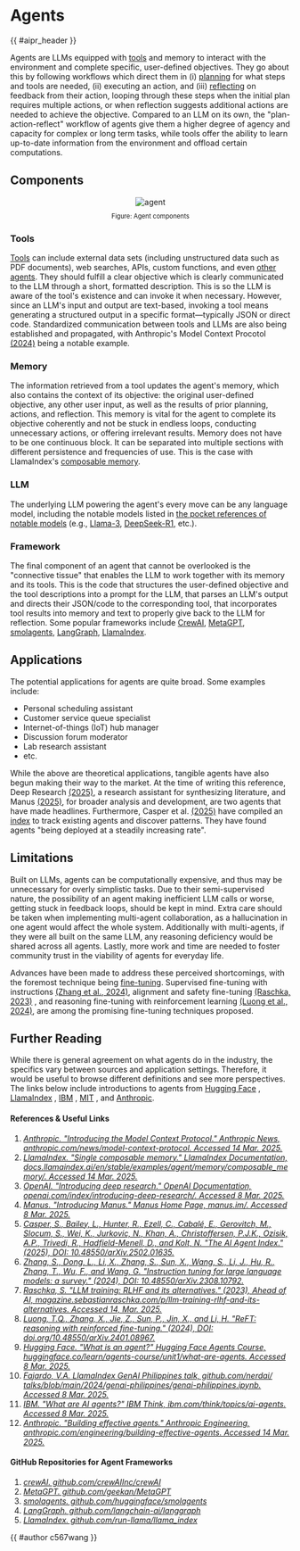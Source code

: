 <!-- markdownlint-disable-file MD033 -->

# Agents

{{ #aipr_header }}

Agents are LLMs equipped with [tools](./tool_use.md) and memory to interact
with the environment and complete specific, user-defined objectives.
They go about this by following workflows which direct them in
(i) [planning](./planning.md) for what steps and tools are needed,
(ii) executing an action, and (iii) [reflecting](./reflection.md) on feedback
from their action, looping through these steps when the initial plan requires
multiple actions, or when reflection suggests additional actions are needed to
achieve the objective.
Compared to an LLM on its own, the "plan-action-reflect" workflow of agents
give them a higher degree of agency and capacity for complex or long term
tasks, while tools offer the ability to learn up-to-date information
from the environment and offload certain computations.

## Components

<center>
<img src="https://d3ddy8balm3goa.cloudfront.net/vector-ai-pocket-refs/nlp/agent.svg" alt="agent"> <!-- markdownlint-disable-line MD013 -->
</center>

<div
  class="figure-caption"
  style="text-align: center; font-size: 0.8em; margin-top: 10px;"
>
Figure: Agent components
</div>

### Tools

[Tools](./tool_use.md) can include external data sets (including
unstructured data such as PDF documents), web searches, APIs, custom functions,
and even [other agents](./multi_agents.md).
They should fulfill a clear objective which is clearly communicated
to the LLM through a short, formatted description.
This is so the LLM is aware of the tool's existence and can invoke it
when necessary. However, since an LLM's input and output are text-based,
invoking a tool means generating a structured output in a specific
format—typically JSON or direct code. Standardized communication
between tools and LLMs are also being established and propagated, with
Anthropic's Model Context Procotol [(2024)](https://www.anthropic.com/news/model-context-protocol)
being a notable example.

### Memory

The information retrieved from a tool updates the agent's memory,
which also contains the context of its objective: the original
user-defined objective, any other user input, as well as the results
of prior planning, actions, and reflection.
This memory is vital for the agent to complete its objective coherently
and not be stuck in endless loops, conducting unnecessary actions,
or offering irrelevant results. Memory does not have to be one continuous
block. It can be separated into multiple sections with different persistence
and frequencies of use. This is the case with LlamaIndex's
[composable memory](https://docs.llamaindex.ai/en/stable/examples/agent/memory/composable_memory/).

### LLM

The underlying LLM powering the agent's every move can be
any language model, including the notable models listed in
[the pocket references of notable models](../../models/README.md)
(e.g., [Llama-3](../../models/llama_3.md),
[DeepSeek-R1](../../models/deepseek_r1.md), etc.).

### Framework

The final component of an agent that cannot be overlooked is the
"connective tissue" that enables the LLM to work together with its memory
and its tools. This is the code that structures the user-defined objective
and the tool descriptions into a prompt for the LLM, that parses an LLM's
output and directs their JSON/code to the corresponding tool, that incorporates
tool results into memory and text to properly give back to
the LLM for reflection. Some popular frameworks include [CrewAI](https://github.com/crewAIInc/crewAI),
[MetaGPT](https://github.com/geekan/MetaGPT),
[smolagents](https://github.com/huggingface/smolagents),
[LangGraph](https://github.com/langchain-ai/langgraph),
[LlamaIndex](https://github.com/run-llama/llama_index).

## Applications

The potential applications for agents are quite broad. Some examples include:

- Personal scheduling assistant
- Customer service queue specialist
- Internet-of-things (IoT) hub manager
- Discussion forum moderator
- Lab research assistant
- etc.

While the above are theoretical applications, tangible agents have also begun
making their way to the market. At the time of writing this reference,
Deep Research [(2025)](https://openai.com/index/introducing-deep-research/),
a research assistant for synthesizing literature,
and Manus [(2025)](https://manus.im/),
for broader analysis and development,
are two agents that have made headlines. Furthermore, Casper et al. [(2025)](https://arxiv.org/pdf/2502.01635)
have compiled an [index](https://aiagentindex.mit.edu/index/)
to track existing agents and discover patterns. They
have found agents "being deployed at a steadily increasing rate".

## Limitations

Built on LLMs, agents can be computationally expensive,
and thus may be unnecessary for overly simplistic tasks.
Due to their semi-supervised nature, the possibility of an agent
making inefficient LLM calls or worse, getting stuck in feedback loops,
should be kept in mind.
Extra care should be taken when implementing multi-agent collaboration,
as a hallucination in one agent would affect the whole system.
Additionally with multi-agents, if they were all built on the same LLM,
any reasoning deficiency would be shared across all agents.
Lastly, more work and time are needed to foster community trust
in the viability of agents for everyday life.

Advances have been made to address these perceived shortcomings,
with the foremost technique being [fine-tuning](../fine_tuning/README.md).
Supervised fine-tuning with instructions
[(Zhang et al., 2024)](https://arxiv.org/abs/2308.10792),
alignment and safety fine-tuning
[(Raschka, 2023)](https://magazine.sebastianraschka.com/p/llm-training-rlhf-and-its-alternatives)
, and reasoning fine-tuning with reinforcement learning
[(Luong et al., 2024)](https://arxiv.org/abs/2401.08967),
are among the promising fine-tuning techniques proposed.

## Further Reading

While there is general agreement on what agents do in the industry,
the specifics vary between sources and application settings. Therefore,
it would be useful to browse different definitions and see more perspectives.
The links below include introductions to agents from
[Hugging Face](https://huggingface.co/learn/agents-course/unit1/what-are-agents)
,
[LlamaIndex](https://github.com/nerdai/talks/blob/main/2024/genai-philippines/genai-philippines.ipynb)
,
[IBM](https://www.ibm.com/think/topics/ai-agents)
,
[MIT](https://aiagentindex.mit.edu/)
,
and
[Anthropic](https://www.anthropic.com/engineering/building-effective-agents).

#### References & Useful Links <!-- markdownlint-disable-line MD001 -->

1. [_Anthropic. "Introducing the Model Context Protocol." Anthropic News,
   anthropic.com/news/model-context-protocol. Accessed 14 Mar. 2025._](https://www.anthropic.com/news/model-context-protocol)
2. [_LlamaIndex. "Single composable memory." LlamaIndex Documentation,
   docs.llamaindex.ai/en/stable/examples/agent/memory/composable_memory/.
   Accessed 14 Mar. 2025._](https://docs.llamaindex.ai/en/stable/examples/agent/memory/composable_memory/)
3. [_OpenAI. "Introducing deep research." OpenAI Documentation,
   openai.com/index/introducing-deep-research/. Accessed 8 Mar. 2025._](https://openai.com/index/introducing-deep-research/)
4. [_Manus. "Introducing Manus." Manus Home Page, manus.im/.
   Accessed 8 Mar. 2025._](https://manus.im/)
5. [_Casper, S., Bailey, L., Hunter, R., Ezell, C., Cabalé, E.,
   Gerovitch, M., Slocum, S., Wei, K., Jurkovic, N., Khan, A.,
   Christoffersen, P.J.K., Ozisik, A.P., Trivedi, R., Hadfield-Menell, D.,
   and Kolt, N. "The AI Agent Index." (2025),
   DOI: 10.48550/arXiv.2502.01635._](https://arxiv.org/pdf/2502.01635)
6. [_Zhang, S., Dong, L., Li, X., Zhang, S., Sun, X., Wang, S., Li, J., Hu, R.,
   Zhang, T., Wu, F., and Wang, G. "Instruction tuning for large
   language models: a survey." (2024),
   DOI: 10.48550/arXiv.2308.10792._](https://arxiv.org/abs/2308.10792)
7. [_Raschka, S. "LLM training: RLHF and its alternatives." (2023),
   Ahead of AI,
   magazine.sebastianraschka.com/p/llm-training-rlhf-and-its-alternatives.
   Accessed 14, Mar. 2025._](https://magazine.sebastianraschka.com/p/llm-training-rlhf-and-its-alternatives)
8. [_Luong, T.Q., Zhang, X., Jie, Z., Sun, P., Jin, X., and Li, H.
   "ReFT: reasoning with reinforced fine-tuning." (2024),
   DOI: doi.org/10.48550/arXiv.2401.08967._](https://arxiv.org/abs/2401.08967)
9. [_Hugging Face. "What is an agent?" Hugging Face Agents Course,
   huggingface.co/learn/agents-course/unit1/what-are-agents.
   Accessed 8 Mar. 2025._](https://huggingface.co/learn/agents-course/unit1/what-are-agents)
10. [_Fajardo, V.A. LlamaIndex GenAI Philippines talk, github.com/nerdai/
    talks/blob/main/2024/genai-philippines/genai-philippines.ipynb.
    Accessed 8 Mar. 2025._](https://github.com/nerdai/talks/blob/main/2024/genai-philippines/genai-philippines.ipynb)
11. [_IBM. "What are AI agents?" IBM Think, ibm.com/think/topics/ai-agents.
    Accessed 8 Mar. 2025._](https://www.ibm.com/think/topics/ai-agents)
12. [_Anthropic. "Building effective agents." Anthropic Engineering,
    anthropic.com/engineering/building-effective-agents.
    Accessed 14 Mar. 2025._](https://www.anthropic.com/engineering/building-effective-agents)

#### GitHub Repositories for Agent Frameworks

1. [_crewAI. github.com/crewAIInc/crewAI_](https://github.com/crewAIInc/crewAI)
2. [_MetaGPT. github.com/geekan/MetaGPT_](https://github.com/geekan/MetaGPT)
3. [_smolagents. github.com/huggingface/smolagents_](https://github.com/huggingface/smolagents)
4. [_LangGraph. github.com/langchain-ai/langgraph_](https://github.com/langchain-ai/langgraph)
5. [_LlamaIndex. github.com/run-llama/llama_index_](https://github.com/run-llama/llama_index)

<!-- Contributions -->

{{ #author c567wang }}
